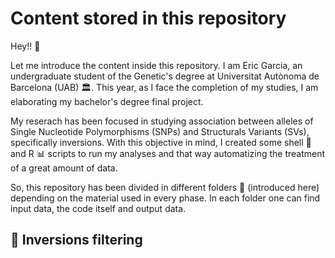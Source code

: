 # Content stored in this repository
Hey!! 👋

Let me introduce the content inside this repository. I am Eric Garcia, an undergraduate student of the Genetic's degree at Universitat Autònoma de Barcelona (UAB) 🏛️. This year, as I face the completion of my studies, I am elaborating my bachelor's degree final project. 

My reserach has been focused in studying association between alleles of Single Nucleotide Polymorphisms (SNPs) and Structurals Variants (SVs), specifically inversions. With this objective in mind, I created some shell 🐚 and R 📊 scripts to run my analyses and that way automatizing the treatment of a great amount of data. 

So, this repository has been divided in different folders 📁 (introduced here) depending on the material used in every phase. In each folder one can find input data, the code itself and output data. 

## 📁 Inversions filtering


